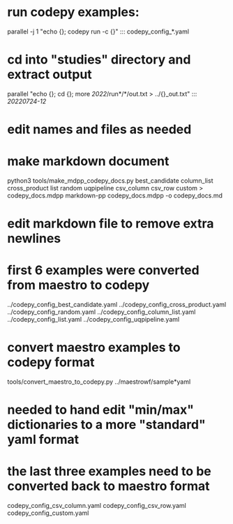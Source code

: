 # run codepy examples:
parallel -j 1 "echo {}; codepy run -c {}" :::  codepy_config_*.yaml

# cd into "studies" directory and extract output
parallel "echo {}; cd {}; more *2022*/run*/*/out.txt > ../{}_out.txt" ::: *20220724-12*

# edit names and files as needed

# make markdown document
python3 tools/make_mdpp_codepy_docs.py best_candidate column_list cross_product list random uqpipeline csv_column csv_row custom > codepy_docs.mdpp
markdown-pp codepy_docs.mdpp -o codepy_docs.md

# edit markdown file to remove extra newlines

# first 6 examples were converted from maestro to codepy
../codepy_config_best_candidate.yaml  ../codepy_config_cross_product.yaml  ../codepy_config_random.yaml
../codepy_config_column_list.yaml     ../codepy_config_list.yaml	   ../codepy_config_uqpipeline.yaml

# convert maestro examples to codepy format
tools/convert_maestro_to_codepy.py ../maestrowf/sample*yaml

# needed to hand edit "min/max" dictionaries to a more "standard" yaml format

# the last three examples need to be converted back to maestro format
codepy_config_csv_column.yaml  codepy_config_csv_row.yaml  codepy_config_custom.yaml

